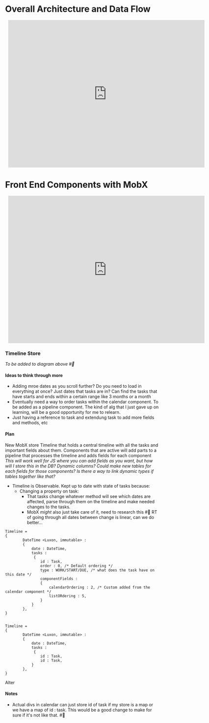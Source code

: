 
# Overall Architecture and Data Flow

<div style="width: 800px; height: 480px; margin: 10px; position: relative;"><iframe allowfullscreen frameborder="0" style="width:640px; height:480px" src="https://lucid.app/documents/embedded/7e73cb90-55ec-42f0-bec9-12f2b1a3316f" id="rF74TrPhvELv"></iframe></div>

# Front End Components with MobX

<div style="width: 640px; height: 480px; margin: 10px; position: relative;"><iframe allowfullscreen frameborder="0" style="width:640px; height:480px" src="https://lucid.app/documents/embedded/335b0e31-7f5d-4a45-b30e-3fec6f71b69e" id="KM74xWQh-WxA"></iframe></div>

### Timeline Store
*To be added to diagram above #📌*

#### Ideas to think through more
- Adding mroe dates as you scroll further? Do you need to load in everything at once? Just dates that tasks are in? Can find the tasks that have starts and ends within a certain range like 3 months or a month
- Eventually need a way to order tasks within the calendar component. To be added as a pipeline component. The kind of alg that I just gave up on learning, will be a good opportunity for me to relearn. 
- Just having a reference to task and extendung task to add more fields and methods, etc

####  Plan
New MobX store Timeline that holds a central timeline with all the tasks and important fields about them. Components that are active will add parts to a pipeline that processes the timeline and adds fields for each component
	*This will work well for JS where you can add fields as you want, but how will I store this in the DB? Dynamic columns? Could make new tables for each fields for those components? Is there a way to link dynamic types if tables together like that?*
- Timeline is Observable. Kept up to date with state of tasks because:
	- Changing a property on task:
		- That tasks change whatever method will see which dates are affected, parse through them on the timeline and make needed changes to the tasks. 
		- MobX *might* also just take care of it, need to research this #📌 
	RT of going through all dates between change is linear, can we do better...
```JS
Timeline = 
{
		DateTime <Luxon, immutable> : 
		{
			date : DateTime,
			tasks : 
			 {
				id : Task,
				order : 0, /* Default ordering */
				type : WORK/START/DUE, /* what does the task have on this date */
				componentFields : 
				{
					calendarOrdering : 2, /* Custom added from the calendar component */
					listORdering : 5,
				}
			} 
		},
}


Timeline = 
{
		DateTime <Luxon, immutable> : 
		{
			date : DateTime,
			tasks : 
			 {
				id : Task,
				id : Task,
			} 
		},
}

```

Alter


#### Notes
- Actual divs in calendar can just store id of task if my store is a map or we have a map of id : task. This would be a good change to make for sure if it's not like that. #📌 